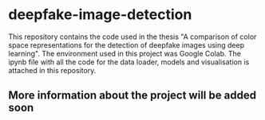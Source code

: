 # deepfake-image-detection

This repository contains the code used in the thesis "A comparison of color space representations for the detection of deepfake images using deep learning". The environment used in this project was Google Colab. The ipynb file with all the code for the data loader, models and visualisation is attached in this repository. 

## More information about the project will be added soon 
